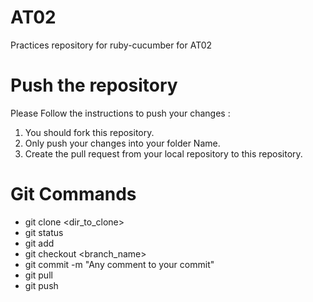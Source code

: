 # AT02
Practices repository for ruby-cucumber for AT02


# Push the repository

Please Follow the instructions to push your changes :

1. You should fork this repository.
2. Only push your changes into your folder Name.
3. Create the pull request from your local repository to this repository.

# Git Commands 

- git clone <dir_to_clone>   
- git status
- git add
- git checkout <branch_name>
- git commit -m "Any comment to your commit"
- git pull
- git push